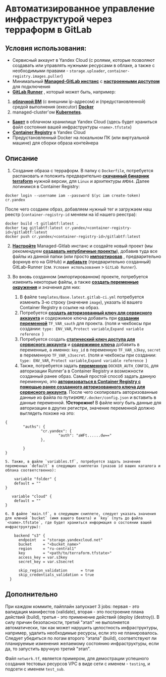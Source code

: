 # Автоматизированное управление инфраструктурой через терраформ в GitLab

## Условия использования:
* Сервисный аккаунт в Yandex Cloud (с ролями, которые позволяют создавать или управлять нужными ресурсами в облаке, а также с необходимыми правами - `storage.uploader`, `container-registry.images.puller`)
* Минимальный [**Managed-GitLab инстанс**](https://cloud.yandex.ru/docs/managed-gitlab/operations/instance/instance-create) c [**настроенными доступом**](https://cloud.yandex.ru/docs/managed-gitlab/operations/connect) для подключения
* [**GitLab Runner**](https://docs.gitlab.com/ee/tutorials/create_register_first_runner/#create-and-register-a-project-runner) , который может быть, например:
1. [**облачной ВМ**](https://docs.gitlab.com/runner/register/#linux) (с внешним ip-адресом) и (предустановленной) средой выполнения (executor) [**Docker**](https://docs.gitlab.com/runner/executors/docker.html)
2. managed-cluster'ом [**Kubernetes**](https://cloud.yandex.ru/docs/managed-kubernetes/operations/applications/gitlab-runner). 
* [**Бакет**](https://cloud.yandex.ru/docs/storage/operations/buckets/create) в облачном хранилище Yandex Cloud (здесь будет храниться файл состояния вашей инфраструктуры `<name>.tfstate`)
* [**Container Registry**](https://cloud.yandex.ru/docs/container-registry/operations/registry/registry-create) в Yandex Cloud
* Предустановленный Docker на локальном ПК (или виртуальной машине) для сборки образа контейнера

## Описание
1. Создание образа с терраформ.
В папку c `Dockerfile`, потребуется распаковать и положить предварительно [**скачанный бинарник terraform**](https://developer.hashicorp.com/terraform/downloads) нужной версии, для `Linux` и архитектуры `AMD64`.
Далее логинимcя в Container Registry:
```
docker login --username iam --password $(yc iam create-token) cr.yandex
```
После чего создаем образ, добавляем нужный тег и загружаем наш реестр (`container-registry-id` меняем на id нашего реестра):
```
docker build -t gitlabtf:latest .
docker tag gitlabtf:latest cr.yandex/<container-registry-id>/gitlabtf:latest
docker push cr.yandex/<container-registry-id>/gitlabtf:latest
```

2. [**Настройте**](https://cloud.yandex.ru/docs/managed-gitlab/quickstart#configure-mgl) Managed-Gitlab инстанс и создайте новый проект (мы рекомендуем [**создавать непубличные проекты**](https://docs.gitlab.com/ee/user/public_access.html)), добавив туда все файлы из данной папки (или просто [**импортировав**](https://docs.gitlab.com/ee/user/project/import/github.html#import-your-github-repository-into-gitlab) , предварительно форкнув его на GitHub) и [**добавьте**](https://docs.gitlab.com/ee/tutorials/create_register_first_runner/#create-and-register-a-project-runner) (предварительно созданный) GitLab-Runner (см. `Условия использования` > `GitLab Runner`).

3. Во вновь созданном (импортированном) проекте, потребуется изменить некоторые файлы, а также [**создать переменные окружения**](https://docs.gitlab.com/ee/ci/variables/#define-a-cicd-variable-in-the-ui) и значения для них:
    1. В файле `templates/Base.latest.gitlab-ci.yml` потребуется изменить 3-ю строку (значение `image`), указать id вашего Container Registry в ссылке на образ.
    2. Потребуется [**создать авторизованный ключ для сервисного аккаунта**](https://cloud.yandex.ru/docs/iam/operations/authorized-key/create) и содержимое ключа добавить при [**создании переменной**](https://docs.gitlab.com/ee/ci/variables/#define-a-cicd-variable-in-the-ui) `TF_VAR_sauth` для проекта. (поля и чекбоксы при создании: `type: ENV_VAR`, `Protect variable`,`Expand variable reference `)
    3. Потребуется создать [**статический ключ доступа для сервисного аккаунта**](https://cloud.yandex.ru/docs/iam/operations/sa/create-access-key) и [**содержимое ключа**](https://cloud.yandex.ru/docs/iam/concepts/authorization/access-key) добавить в переменные, а именно: `key_id` в переменную `TF_VAR_s3key`, `secret` в переменную `TF_VAR_s3secret`. (поля и чекбоксы при создании: `type: ENV_VAR`, `Protect variable`,`Expand variable reference `)
    4. Также, потребуется задать [**переменную**](https://docs.gitlab.com/ee/ci/docker/using_docker_images.html#access-an-image-from-a-private-container-registry) `DOCKER_AUTH_CONFIG`, для авторизации Runner'a в Container Registry и возможности созданный ранее образ.
    Самый простой способ задать данную переменную, это [**авторизоваться в Container Registry с помощью ранее созданного авторизованного ключа для сервисного аккаунта**](https://cloud.yandex.ru/docs/container-registry/operations/authentication#sa). После чего скопировать авторизованные данные из файла по пути`$HOME/.docker/config.json` и вставить в данные переменной.
    **!Осторожно!** В файле могу быть данные для авторизации в других регистри, значение переменной должно выглядеть похоже на это:

```
{
        "auths": {
                "cr.yandex": {
                        "auth": "aWFt......dw=="
                },

        }
}
```
    5. Также, в файле `variables.tf`, потребуется задать значение переменных `default` в следующих сниппетах (указав id ваших каталога и облака соответственно):

```
    variable "folder" {
    default = ""
}

   variable "cloud" {
    default = ""
}
```
    6. В файле `main.tf`, в следующем сниппете, следует указать значения для ключей `bucket` (имя вашего бакета) и `key` (путь до файла `<name>.tfstate`, где будет храниться информация о состоянии вашей инфраструктуры):

```
    backend "s3" {
      endpoint   = "storage.yandexcloud.net"
      bucket     = "<bucket_name>"
      region     = "ru-central1"
      key        = "<path/to/terraform.tfstate>"
      access_key = var.s3key
      secret_key = var.s3secret

      skip_region_validation      = true
      skip_credentials_validation = true
  }
```
## Дополнительно
При каждом коммите, пайплайн запускает 3 jobs: первая - это валидация манифестов (validate), вторая - это построение плана действий (build), третья - это применение действий (deploy (destroy)).
В силу причин безопасности, третий "этап" не выполняется автоматически, так как может нарушить целостность инфраструктуры, например, удалить необходимые ресурсы, если это не планировалось.
Следует убедиться по логам второго "этапа" (build), соответствуют ли планируемые изменения желаемому состоянию инфраструктуры, если да, то запустить вручную третий "этап".

Файл `network.tf`, является примером, для демострации успешного создания тестовых ресурсов VPC в виде сети с именем - `testing`, и подсети c именем `test_sub`. 